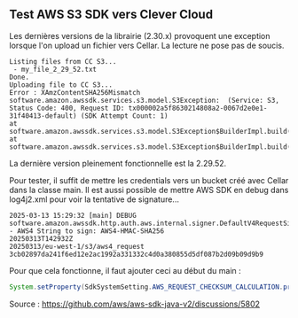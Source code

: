 ## Test AWS S3 SDK vers Clever Cloud

Les dernières versions de la librairie (2.30.x) provoquent une exception lorsque l'on upload un fichier vers Cellar. La lecture ne pose pas de soucis.

```
Listing files from CC S3...
 - my_file_2_29_52.txt
Done.
Uploading file to CC S3...
Error : XAmzContentSHA256Mismatch
software.amazon.awssdk.services.s3.model.S3Exception:  (Service: S3, Status Code: 400, Request ID: tx000002a5f8630214808a2-0067d2e0e1-31f40413-default) (SDK Attempt Count: 1)
at software.amazon.awssdk.services.s3.model.S3Exception$BuilderImpl.build(S3Exception.java:113)
at software.amazon.awssdk.services.s3.model.S3Exception$BuilderImpl.build(S3Exception.java:61)
```

La dernière version pleinement fonctionnelle est la 2.29.52.

Pour tester, il suffit de mettre les credentials vers un bucket créé avec Cellar dans la classe main.
Il est aussi possible de mettre AWS SDK en debug dans log4j2.xml pour voir la tentative de signature...

```
2025-03-13 15:29:32 [main] DEBUG software.amazon.awssdk.http.auth.aws.internal.signer.DefaultV4RequestSigner:85 - AWS4 String to sign: AWS4-HMAC-SHA256
20250313T142932Z
20250313/eu-west-1/s3/aws4_request
3cb02897da241f6ed12e2ac1992a331332c4d0a380855d5df087b2d09b09d9b9
```

Pour que cela fonctionne, il faut ajouter ceci au début du main : 

```java
System.setProperty(SdkSystemSetting.AWS_REQUEST_CHECKSUM_CALCULATION.property(),"WHEN_REQUIRED");
```

Source : https://github.com/aws/aws-sdk-java-v2/discussions/5802